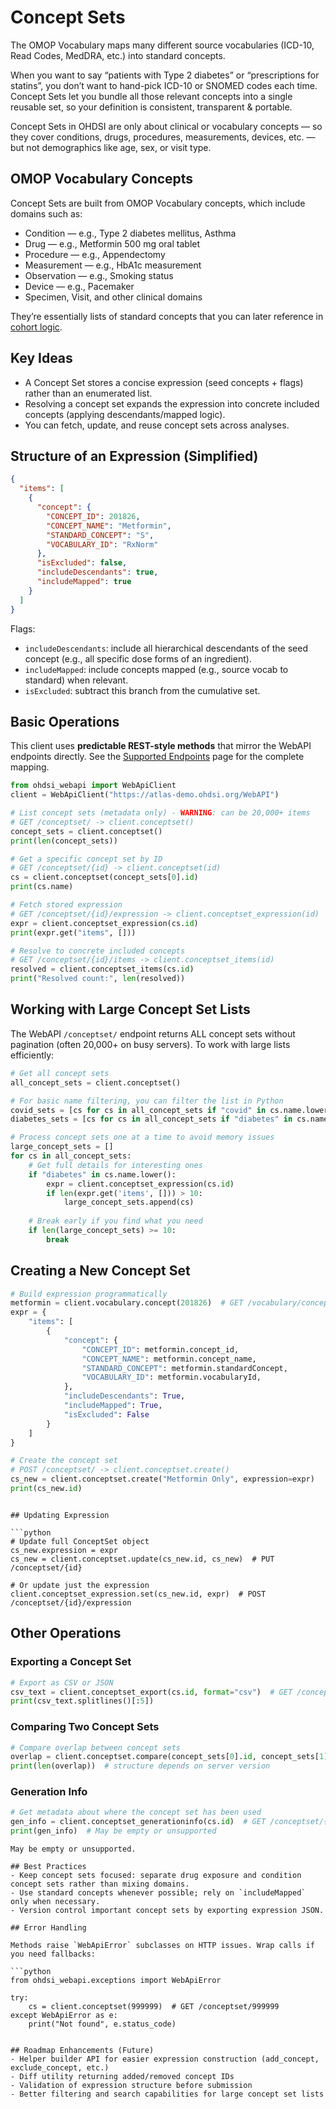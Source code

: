 # Concept Sets

The OMOP Vocabulary maps many different source vocabularies (ICD-10, Read Codes, MedDRA, etc.) into standard concepts.

When you want to say “patients with Type 2 diabetes” or “prescriptions for statins”, you don’t want to hand-pick ICD-10 or SNOMED codes each time.   Concept Sets let you bundle all those relevant concepts into a single reusable set, so your definition is consistent, transparent & portable. 

Concept Sets in OHDSI are only about clinical or vocabulary concepts —
so they cover conditions, drugs, procedures, measurements, devices, etc. — but not demographics like age, sex, or visit type.


## OMOP Vocabulary Concepts 

Concept Sets are built from OMOP Vocabulary concepts, which include domains such as:
- Condition — e.g., Type 2 diabetes mellitus, Asthma
- Drug — e.g., Metformin 500 mg oral tablet
- Procedure — e.g., Appendectomy
- Measurement — e.g., HbA1c measurement
- Observation — e.g., Smoking status
- Device — e.g., Pacemaker
- Specimen, Visit, and other clinical domains

They’re essentially lists of standard concepts that you can later reference in [cohort logic](cohorts.md).



## Key Ideas

- A Concept Set stores a concise expression (seed concepts + flags) rather than an enumerated list.
- Resolving a concept set expands the expression into concrete included concepts (applying descendants/mapped logic).
- You can fetch, update, and reuse concept sets across analyses.

## Structure of an Expression (Simplified)
```json
{
  "items": [
    {
      "concept": {
        "CONCEPT_ID": 201826,
        "CONCEPT_NAME": "Metformin",
        "STANDARD_CONCEPT": "S",
        "VOCABULARY_ID": "RxNorm"
      },
      "isExcluded": false,
      "includeDescendants": true,
      "includeMapped": true
    }
  ]
}
```
Flags:
- `includeDescendants`: include all hierarchical descendants of the seed concept (e.g., all specific dose forms of an ingredient).
- `includeMapped`: include concepts mapped (e.g., source vocab to standard) when relevant.
- `isExcluded`: subtract this branch from the cumulative set.

## Basic Operations

This client uses **predictable REST-style methods** that mirror the WebAPI endpoints directly. See the [Supported Endpoints](supported_endpoints.md) page for the complete mapping.

```python
from ohdsi_webapi import WebApiClient
client = WebApiClient("https://atlas-demo.ohdsi.org/WebAPI")

# List concept sets (metadata only) - WARNING: can be 20,000+ items
# GET /conceptset/ -> client.conceptset()
concept_sets = client.conceptset()
print(len(concept_sets))

# Get a specific concept set by ID
# GET /conceptset/{id} -> client.conceptset(id)
cs = client.conceptset(concept_sets[0].id)
print(cs.name)

# Fetch stored expression 
# GET /conceptset/{id}/expression -> client.conceptset_expression(id)
expr = client.conceptset_expression(cs.id)
print(expr.get("items", []))

# Resolve to concrete included concepts 
# GET /conceptset/{id}/items -> client.conceptset_items(id)
resolved = client.conceptset_items(cs.id)
print("Resolved count:", len(resolved))
```

## Working with Large Concept Set Lists

The WebAPI `/conceptset/` endpoint returns ALL concept sets without pagination (often 20,000+ on busy servers). To work with large lists efficiently:

```python
# Get all concept sets
all_concept_sets = client.conceptset()

# For basic name filtering, you can filter the list in Python
covid_sets = [cs for cs in all_concept_sets if "covid" in cs.name.lower()][:10]
diabetes_sets = [cs for cs in all_concept_sets if "diabetes" in cs.name.lower()][:5]

# Process concept sets one at a time to avoid memory issues
large_concept_sets = []
for cs in all_concept_sets:
    # Get full details for interesting ones
    if "diabetes" in cs.name.lower():
        expr = client.conceptset_expression(cs.id)
        if len(expr.get('items', [])) > 10:
            large_concept_sets.append(cs)
    
    # Break early if you find what you need
    if len(large_concept_sets) >= 10:
        break
```

## Creating a New Concept Set

```python
# Build expression programmatically
metformin = client.vocabulary.concept(201826)  # GET /vocabulary/concept/201826
expr = {
    "items": [
        {
            "concept": {
                "CONCEPT_ID": metformin.concept_id,
                "CONCEPT_NAME": metformin.concept_name,
                "STANDARD_CONCEPT": metformin.standardConcept,
                "VOCABULARY_ID": metformin.vocabularyId,
            },
            "includeDescendants": True,
            "includeMapped": True,
            "isExcluded": False
        }
    ]
}

# Create the concept set
# POST /conceptset/ -> client.conceptset.create()
cs_new = client.conceptset.create("Metformin Only", expression=expr)
print(cs_new.id)
```
```

## Updating Expression

```python
# Update full ConceptSet object 
cs_new.expression = expr
cs_new = client.conceptset.update(cs_new.id, cs_new)  # PUT /conceptset/{id}

# Or update just the expression 
client.conceptset_expression.set(cs_new.id, expr)  # POST /conceptset/{id}/expression
```

## Other Operations

### Exporting a Concept Set  
```python
# Export as CSV or JSON
csv_text = client.conceptset_export(cs.id, format="csv")  # GET /conceptset/{id}/export
print(csv_text.splitlines()[:5])
```

### Comparing Two Concept Sets
```python
# Compare overlap between concept sets
overlap = client.conceptset.compare(concept_sets[0].id, concept_sets[1].id)  # POST /conceptset/compare
print(len(overlap))  # structure depends on server version
```

### Generation Info
```python
# Get metadata about where the concept set has been used
gen_info = client.conceptset_generationinfo(cs.id)  # GET /conceptset/{id}/generationinfo
print(gen_info)  # May be empty or unsupported
```
```
May be empty or unsupported.

## Best Practices
- Keep concept sets focused: separate drug exposure and condition concept sets rather than mixing domains.
- Use standard concepts whenever possible; rely on `includeMapped` only when necessary.
- Version control important concept sets by exporting expression JSON.

## Error Handling

Methods raise `WebApiError` subclasses on HTTP issues. Wrap calls if you need fallbacks:

```python
from ohdsi_webapi.exceptions import WebApiError

try:
    cs = client.conceptset(999999)  # GET /conceptset/999999
except WebApiError as e:
    print("Not found", e.status_code)
```
```

## Roadmap Enhancements (Future)
- Helper builder API for easier expression construction (add_concept, exclude_concept, etc.)
- Diff utility returning added/removed concept IDs  
- Validation of expression structure before submission
- Better filtering and search capabilities for large concept set lists
